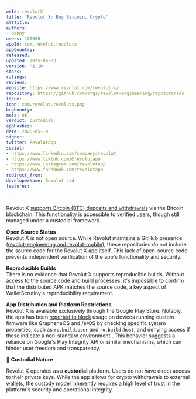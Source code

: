 ```yaml
---
wsId: revolutX
title: 'Revolut X: Buy Bitcoin, Crypto'
altTitle: 
authors:
- danny
users: 100000
appId: com.revolut.revolutx
appCountry: 
released: 
updated: 2025-06-03
version: '1.10'
stars: 
ratings: 
reviews: 
website: https://www.revolut.com/revolut-x/
repository: https://github.com/orgs/revolut-engineering/repositories
issue: 
icon: com.revolut.revolutx.png
bugbounty: 
meta: ok
verdict: custodial
appHashes: 
date: 2025-05-19
signer: 
twitter: RevolutApp
social:
- https://www.linkedin.com/company/revolut
- https://www.tiktok.com/@revolutapp
- https://www.instagram.com/revolutapp
- https://www.facebook.com/revolutapp
redirect_from: 
developerName: Revolut Ltd
features: 

---
```


Revolut X [supports Bitcoin (BTC) deposits and withdrawals](https://help.revolut.com/help/wealth/cryptocurrencies/transferring-cryptocurrencies/withdrawing-cryptocurrencies/how-do-i-send-crypto-to-an-external-wallet) via the Bitcoin blockchain. This functionality is accessible to verified users, though still managed under a custodial framework. 

**Open Source Status**\
Revolut X is not open source. While Revolut maintains a GitHub presence [(revolut-engineering and revolut-mobile)](https://github.com/orgs/revolut-engineering/repositories), these repositories do not include the source code for the Revolut X app itself. This lack of open-source code prevents independent verification of the app's functionality and security.

**Reproducible Builds**\
There is no evidence that Revolut X supports reproducible builds. Without access to the source code and build processes, it's impossible to confirm that the distributed APK matches the source code, a key aspect of WalletScrutiny's reproducibility requirement.

**App Distribution and Platform Restrictions**\
Revolut X is available exclusively through the Google Play Store. Notably, the app has been [reported to block](https://community.e.foundation/t/sorry-revolut-is-not-supported-on-devices-with-custom-firmware/63282/91?page=5) usage on devices running custom firmware like GrapheneOS and /e/OS by checking specific system properties, such as `ro.build.user` and `ro.build.host`, and denying access if these indicate a non-standard environment . This behavior suggests a reliance on Google's Play Integrity API or similar mechanisms, which can hinder user freedom and transparency.


🔐 **Custodial Nature**

Revolut X operates as a **custodial** platform. Users do not have direct access to their private keys. While the app allows for crypto withdrawals to external wallets, the custody model inherently requires a high level of trust in the platform's security and operational integrity.
